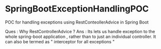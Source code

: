 # SpringBootExceptionHandlingPOC

POC for handling exceptions using RestConteollerAdvice in Spring Boot

Ques : Why RestControllerAdvice ?
Ans  : Its lets us handle exception to the whole spring-boot application , rather than to just an individual controller. It can also be termed as " interceptor for all exceptions "
